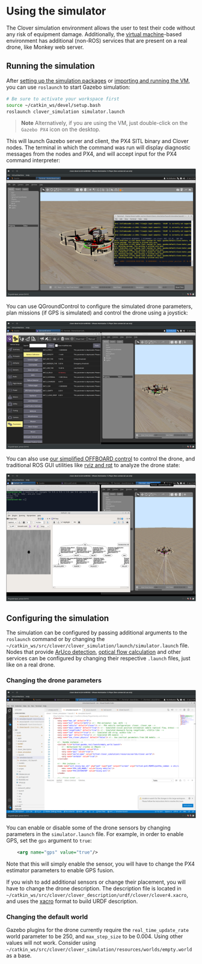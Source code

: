 # Using the simulator

The Clover simulation environment allows the user to test their code without any risk of equipment damage. Additionally, the [virtual machine](simulation_setup_vm.md)-based environment has additional (non-ROS) services that are present on a real drone, like Monkey web server.

## Running the simulation

After [setting up the simulation packages](simulation_setup_native.md) or [importing and running the VM](simulation_setup_vm.md), you can use `roslaunch` to start Gazebo simulation:

```bash
# Be sure to activate your workspace first
source ~/catkin_ws/devel/setup.bash
roslaunch clover_simulation simulator.launch
```

> **Note** Alternatively, if you are using the VM, just double-click on the `Gazebo PX4` icon on the desktop.

This will launch Gazebo server and client, the PX4 SITL binary and Clover nodes. The terminal in which the command was run will display diagnostic messages from the nodes and PX4, and will accept input for the PX4 command interpreter:

![Gazebo simulation screenshot](../assets/simulation_usage/01_running_gazebo.png)

You can use QGroundControl to configure the simulated drone parameters, plan missions (if GPS is simulated) and control the drone using a joystick:

![Gazebo and QGC](../assets/simulation_usage/02_gazebo_qgc.png)

You can also use [our simplified OFFBOARD control](simple_offboard.md) to control the drone, and traditional ROS GUI utilities like [rviz and rqt](rviz.md) to analyze the drone state:

![Gazebo and RQT](../assets/simulation_usage/03_gazebo_rqt.png)

## Configuring the simulation

The simulation can be configured by passing additional arguments to the `roslaunch` command or by changing the `~/catkin_ws/src/clover/clover_simulation/launch/simulator.launch` file. Nodes that provide [ArUco detection](aruco.md), [optical flow calculation](optical_flow.md) and other services can be configured by changing their respective `.launch` files, just like on a real drone.

### Changing the drone parameters

![vscode with simulator.launch open](../assets/simulation_usage/04_vscode_config.png)

You can enable or disable some of the drone sensors by changing parameters in the `simulator.launch` file. For example, in order to enable GPS, set the `gps` argument to `true`:

```xml
    <arg name="gps" value="true"/>
```

Note that this will simply enable the sensor, you will have to change the PX4 estimator parameters to enable GPS fusion.

If you wish to add additional sensors or change their placement, you will have to change the drone description. The description file is located in `~/catkin_ws/src/clover/clover_description/urdf/clover/clover4.xacro`, and uses the [xacro](http://wiki.ros.org/xacro) format to build URDF description.

### Changing the default world

Gazebo plugins for the drone currently require the `real_time_update_rate` world parameter to be 250, and `max_step_size` to be 0.004. Using other values will not work. Consider using `~/catkin_ws/src/clover/clover_simulation/resources/worlds/empty.world` as a base.
